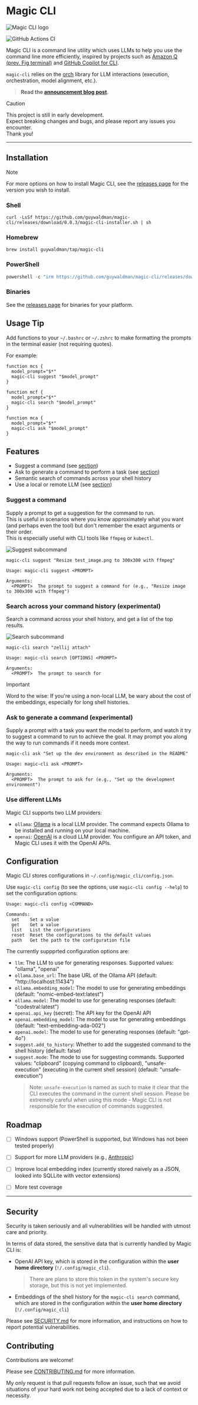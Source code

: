 # Magic CLI

![Magic CLI logo](/assets/logo_sm.png)

![GitHub Actions CI](https://github.com/guywaldman/magic-cli/actions/workflows/ci.yml/badge.svg)

Magic CLI is a command line utility which uses LLMs to help you use the command line more efficiently, inspired by projects such as [Amazon Q (prev. Fig terminal)](https://fig.io/) and [GitHub Copilot for CLI](https://docs.github.com/en/copilot/using-github-copilot/using-github-copilot-in-the-command-line).

`magic-cli` relies on the [orch](https://github.com/guywaldman/orch) library for LLM interactions (execution, orchestration, model alignment, etc.).

> **Read the [announcement blog post](https://guywaldman.com/posts/introducing-magic-cli).**

> [!CAUTION]
>
> This project is still in early development.  
> Expect breaking changes and bugs, and please report any issues you encounter.  
> Thank you!

---

## Installation

> [!NOTE]
>
> For more options on how to install Magic CLI, see the [releases page](https://github.com/guywaldman/magic-cli/releases) for the version you wish to install.

### Shell

```shell
curl -LsSf https://github.com/guywaldman/magic-cli/releases/download/0.0.3/magic-cli-installer.sh | sh
```

### Homebrew

```shell
brew install guywaldman/tap/magic-cli
```

### PowerShell

```powershell
powershell -c "irm https://github.com/guywaldman/magic-cli/releases/download/0.0.3/magic-cli-installer.ps1 | iex"
```

### Binaries

See the [releases page](https://github.com/guywaldman/magic-cli/releases) for binaries for your platform.

## Usage Tip

Add functions to your `~/.bashrc` or `~/.zshrc` to make formatting the prompts in the terminal easier (not requiring quotes).

For example:

```shell
function mcs {
  model_prompt="$*"
  magic-cli suggest "$model_prompt"
}

function mcf {
  model_prompt="$*"
  magic-cli search "$model_prompt"
}

function mca {
  model_prompt="$*"
  magic-cli ask "$model_prompt"
}
```

## Features

- Suggest a command (see [section](#feature-suggest-a-command))
- Ask to generate a command to perform a task (see [section](#feature-ask-to-generate-a-command))
- Semantic search of commands across your shell history
- Use a local or remote LLM (see [section](#use-different-llms))

### Suggest a command

Supply a prompt to get a suggestion for the command to run.  
This is useful in scenarios where you know approximately what you want (and perhaps even the tool) but don't remember the exact arguments or their order.  
This is especially useful with CLI tools like `ffmpeg` or `kubectl`.

![Suggest subcommand](/assets/suggest_screenshot.png)

```shell
magic-cli suggest "Resize test_image.png to 300x300 with ffmpeg"
```

```
Usage: magic-cli suggest <PROMPT>

Arguments:
  <PROMPT>  The prompt to suggest a command for (e.g., "Resize image to 300x300 with ffmpeg")
```

### Search across your command history (experimental)

Search a command across your shell history, and get a list of the top results.

![Search subcommand](/assets/search_screenshot.png)

```shell
magic-cli search "zellij attach"
```

```
Usage: magic-cli search [OPTIONS] <PROMPT>

Arguments:
  <PROMPT>  The prompt to search for
```

> [!IMPORTANT]
>
> Word to the wise: If you're using a non-local LLM, be wary about the cost of the embeddings, especially for long shell histories.

### Ask to generate a command (experimental)

Supply a prompt with a task you want the model to perform, and watch it try to suggest a command to run to achieve the goal.
It may prompt you along the way to run commands if it needs more context.

```shell
magic-cli ask "Set up the dev environment as described in the README"
```

```
Usage: magic-cli ask <PROMPT>

Arguments:
  <PROMPT>  The prompt to ask for (e.g., "Set up the development environment")
```

### Use different LLMs

Magic CLI supports two LLM providers:

- `ollama`: [Ollama](https://github.com/ollama/ollama) is a local LLM provider. The command expects Ollama to be installed and running on your local machine.
- `openai`: [OpenAI](https://openai.com/) is a cloud LLM provider. You configure an API token, and Magic CLI uses it with the OpenAI APIs.

## Configuration

Magic CLI stores configurations in `~/.config/magic_cli/config.json`.

Use `magic-cli config` (to see the options, use `magic-cli config --help`) to set the configuration options:

```
Usage: magic-cli config <COMMAND>

Commands:
  set    Set a value
  get    Get a value
  list   List the configurations
  reset  Reset the configurations to the default values
  path   Get the path to the configuration file
```

The currently suppprted configuration options are:

- `llm`: The LLM to use for generating responses. Supported values: "ollama", "openai"
- `ollama.base_url`: The base URL of the Ollama API (default: "http://localhost:11434")
- `ollama.embedding_model`: The model to use for generating embeddings (default: "nomic-embed-text:latest")
- `ollama.model`: The model to use for generating responses (default: "codestral:latest")
- `openai.api_key` (secret): The API key for the OpenAI API
- `openai.embedding_model`: The model to use for generating embeddings (default: "text-embedding-ada-002")
- `openai.model`: The model to use for generating responses (default: "gpt-4o")
- `suggest.add_to_history`: Whether to add the suggested command to the shell history (default: false)
- `suggest.mode`: The mode to use for suggesting commands. Supported values: "clipboard" (copying command to clipboard), "unsafe-execution" (executing in the current shell session) (default: "unsafe-execution")
  > Note: `unsafe-execution` is named as such to make it clear that the CLI executes the command in the current shell session. Please be extremely careful when using this mode - Magic CLI is not responsible for the execution of commands suggested.

## Roadmap

- [ ] Windows support (PowerShell is supported, but Windows has not been tested properly)
- [ ] Support for more LLM providers (e.g., [Anthropic](https://www.anthropic.com/))
- [ ] Improve local embedding index (currently stored naively as a JSON, looked into SQLLite with vector extensions)

- [ ] More test coverage

---

## Security

Security is taken seriously and all vulnerabilities will be handled with utmost care and priority.

In terms of data stored, the sensitive data that is currently handled by Magic CLI is:

- OpenAI API key, which is stored in the configuration within the **user home directory** (`!/.config/magic_cli`).
  > There are plans to store this token in the system's secure key storage, but this is not yet implemented.
- Embeddings of the shell history for the `magic-cli search` command, which are stored in the configuration within the **user home directory** (`!/.config/magic_cli`)

Please see [SECURITY.md](SECURITY.md) for more information, and instructions on how to report potential vulnerabilities.

## Contributing

Contributions are welcome!

Please see [CONTRIBUTING.md](CONTRIBUTING.md) for more information.

My only request is that pull requests follow an issue, such that we avoid situations of your hard work not being accepted due to a lack of context or necessity.

